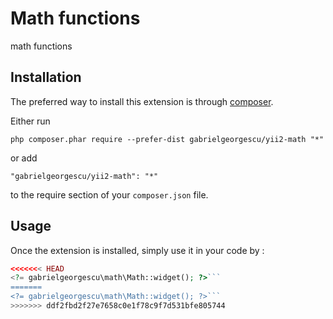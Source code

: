 Math functions
==============
math functions

Installation
------------

The preferred way to install this extension is through [composer](http://getcomposer.org/download/).

Either run

```
php composer.phar require --prefer-dist gabrielgeorgescu/yii2-math "*"
```

or add

```
"gabrielgeorgescu/yii2-math": "*"
```

to the require section of your `composer.json` file.


Usage
-----

Once the extension is installed, simply use it in your code by  :

```php
<<<<<<< HEAD
<?= gabrielgeorgescu\math\Math::widget(); ?>```
=======
<?= gabrielgeorgescu\math\Math::widget(); ?>```
>>>>>>> ddf2fbd2f27e7658c0e1f78c9f7d531bfe805744
